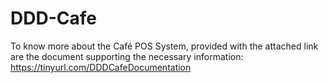 # DDD-Cafe
To know more about the Café POS System, provided with the attached link are the document supporting the necessary information: https://tinyurl.com/DDDCafeDocumentation
